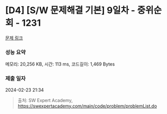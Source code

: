 # [D4] [S/W 문제해결 기본] 9일차 - 중위순회 - 1231 

[문제 링크](https://swexpertacademy.com/main/code/problem/problemDetail.do?contestProbId=AV140YnqAIECFAYD) 

### 성능 요약

메모리: 20,256 KB, 시간: 113 ms, 코드길이: 1,469 Bytes

### 제출 일자

2024-02-23 21:34



> 출처: SW Expert Academy, https://swexpertacademy.com/main/code/problem/problemList.do